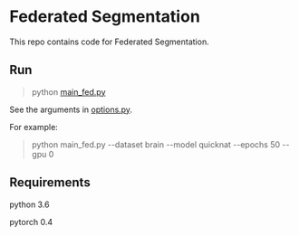 # Federated Segmentation

This repo contains code for Federated Segmentation.

## Run

> python [main_fed.py](main_fed.py)

See the arguments in [options.py](utils/options.py). 

For example:
> python main_fed.py --dataset brain --model quicknat --epochs 50 --gpu 0 


## Requirements
python 3.6

pytorch 0.4
